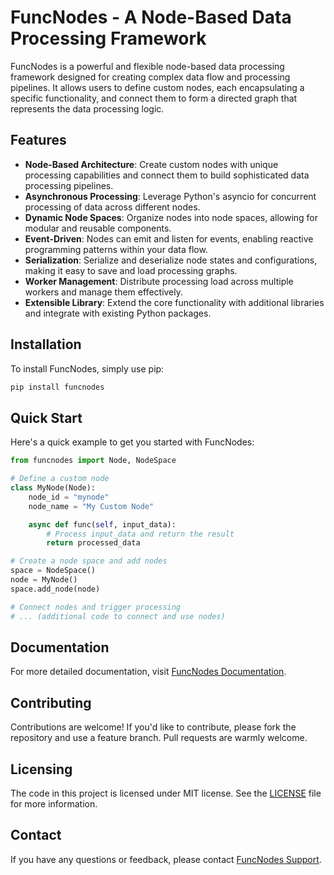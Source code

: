 # FuncNodes - A Node-Based Data Processing Framework

FuncNodes is a powerful and flexible node-based data processing framework designed for creating complex data flow and processing pipelines. It allows users to define custom nodes, each encapsulating a specific functionality, and connect them to form a directed graph that represents the data processing logic.

## Features

- **Node-Based Architecture**: Create custom nodes with unique processing capabilities and connect them to build sophisticated data processing pipelines.
- **Asynchronous Processing**: Leverage Python's asyncio for concurrent processing of data across different nodes.
- **Dynamic Node Spaces**: Organize nodes into node spaces, allowing for modular and reusable components.
- **Event-Driven**: Nodes can emit and listen for events, enabling reactive programming patterns within your data flow.
- **Serialization**: Serialize and deserialize node states and configurations, making it easy to save and load processing graphs.
- **Worker Management**: Distribute processing load across multiple workers and manage them effectively.
- **Extensible Library**: Extend the core functionality with additional libraries and integrate with existing Python packages.

## Installation

To install FuncNodes, simply use pip:

```bash
pip install funcnodes
```

## Quick Start

Here's a quick example to get you started with FuncNodes:

```python
from funcnodes import Node, NodeSpace

# Define a custom node
class MyNode(Node):
    node_id = "mynode"
    node_name = "My Custom Node"

    async def func(self, input_data):
        # Process input_data and return the result
        return processed_data

# Create a node space and add nodes
space = NodeSpace()
node = MyNode()
space.add_node(node)

# Connect nodes and trigger processing
# ... (additional code to connect and use nodes)
```

## Documentation

For more detailed documentation, visit [FuncNodes Documentation](https://link-to-funcnodes-docs).

## Contributing

Contributions are welcome! If you'd like to contribute, please fork the repository and use a feature branch. Pull requests are warmly welcome.

## Licensing

The code in this project is licensed under MIT license. See the [LICENSE](LICENSE.md) file for more information.

## Contact

If you have any questions or feedback, please contact [FuncNodes Support](mailto:support@funcnodes.com).

